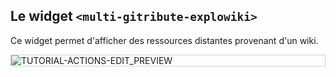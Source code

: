 
## Le widget `<multi-gitribute-explowiki>`

Ce widget permet d'afficher des ressources distantes provenant d'un wiki.

<div style="border: thin solid lightgrey;">
  <img
    alt="TUTORIAL-ACTIONS-EDIT_PREVIEW"
    src="https://raw.githubusercontent.com/multi-coop/gitribute-documentation-content/main/images/screenshots/explowiki-preview-01.png"
    />
</div>
